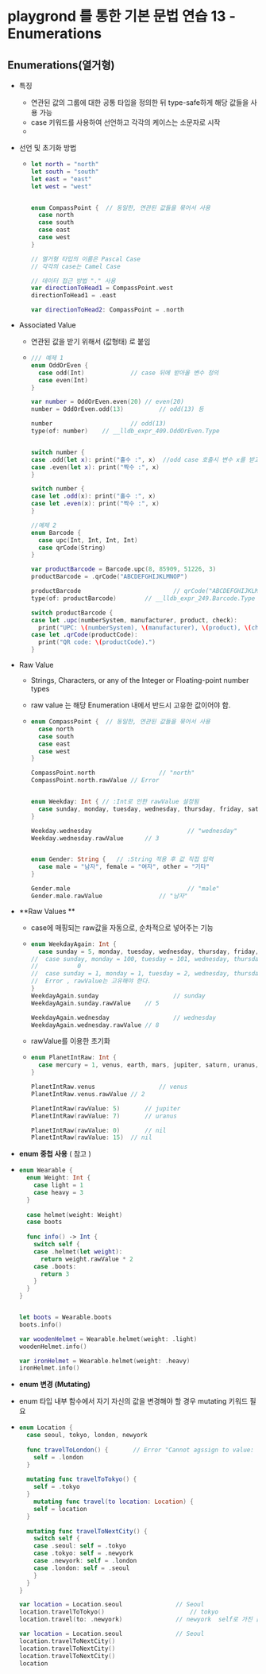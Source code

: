 # playgrond 를 통한 기본 문법 연습 13 - Enumerations

## Enumerations(열거형)

- 특징
  
  - 연관된 값의 그룹에 대한 공통 타입을 정의한 뒤 type-safe하게 해당 값들을 사용 가능
  - case 키워드를 사용하여 선언하고 각각의 케이스는 소문자로 시작
  - 
  
- 선언 및 초기화 방법

  - ```swift
    let north = "north"
    let south = "south"
    let east = "east"
    let west = "west"
    
    
    enum CompassPoint {  // 동일한, 연관된 값들을 묶어서 사용
      case north
      case south
      case east
      case west
    }
    
    // 열거형 타입의 이름은 Pascal Case
    // 각각의 case는 Camel Case
    
    // 데이터 접근 방법 "." 사용
    var directionToHead1 = CompassPoint.west
    directionToHead1 = .east
    
    var directionToHead2: CompassPoint = .north
    ```


- Associated Value

  
  - 연관된 값을 받기 위해서 (값형태) 로 붙임
  
  - ```swift
    /// 예제 1
    enum OddOrEven {
      case odd(Int)				// case 뒤에 받아올 변수 정의
      case even(Int)
    }
    
    var number = OddOrEven.even(20)	// even(20)
    number = OddOrEven.odd(13)			// odd(13) 등
    
    number						// odd(13)
    type(of: number)	// __lldb_expr_409.OddOrEven.Type
    
    
    switch number {
    case .odd(let x): print("홀수 :", x)	//odd case 호출시 변수 x를 받고, : 뒤에 명령문에 해당 값 사용
    case .even(let x): print("짝수 :", x)
    }
    
    switch number {
    case let .odd(x): print("홀수 :", x)
    case let .even(x): print("짝수 :", x)
    }
    
    //예제 2
    enum Barcode {
      case upc(Int, Int, Int, Int)
      case qrCode(String)
    }
    
    var productBarcode = Barcode.upc(8, 85909, 51226, 3)
    productBarcode = .qrCode("ABCDEFGHIJKLMNOP")
    
    productBarcode							// qrCode("ABCDEFGHIJKLMNOP")
    type(of: productBarcode)		// __lldb_expr_249.Barcode.Type (barcode enum 타입)
    
    switch productBarcode {
    case let .upc(numberSystem, manufacturer, product, check):
      print("UPC: \(numberSystem), \(manufacturer), \(product), \(check).")
    case let .qrCode(productCode):
      print("QR code: \(productCode).")
    }
    
    ```
  
- Raw Value

  
  - Strings, Characters, or any of the Integer or Floating-point number types
  
  - raw value 는 해당 Enumeration 내에서 반드시 고유한 값이어야 함.
  
  - ```swift
    enum CompassPoint {  // 동일한, 연관된 값들을 묶어서 사용
      case north
      case south
      case east
      case west
    }
    
    CompassPoint.north					// "north"
    CompassPoint.north.rawValue // Error 
    
    
    enum Weekday: Int { // :Int로 인한 rawValue 설정됨
      case sunday, monday, tuesday, wednesday, thursday, friday, saturday
    }
    
    Weekday.wednesday							// "wednesday"
    Weekday.wednesday.rawValue		// 3 
    
    
    enum Gender: String {	// :String 적용 후 값 직접 입력
      case male = "남자", female = "여자", other = "기타"
    }
    
    Gender.male									// "male"
    Gender.male.rawValue				// "남자"
    
    ```
  
- **Raw Values **


  - case에 매핑되는 raw값을 자동으로, 순차적으로  넣어주는 기능

  - ```swift
    enum WeekdayAgain: Int {
      case sunday = 5, monday, tuesday, wednesday, thursday, friday, saturday
    //  case sunday, monday = 100, tuesday = 101, wednesday, thursday, friday, saturday
    // 			 0																			102        103      104      105
    //  case sunday = 1, monday = 1, tuesday = 2, wednesday, thursday, friday, saturday
    //  Error , rawValue는 고유해야 한다.
    }
    WeekdayAgain.sunday						// sunday
    WeekdayAgain.sunday.rawValue	// 5
    
    WeekdayAgain.wednesday					// wednesday
    WeekdayAgain.wednesday.rawValue	// 8
    ```

  - rawValue를 이용한 초기화 

  - ```swift
    enum PlanetIntRaw: Int {
      case mercury = 1, venus, earth, mars, jupiter, saturn, uranus, neptune, pluto
    }
    
    PlanetIntRaw.venus					// venus
    PlanetIntRaw.venus.rawValue	// 2
    
    PlanetIntRaw(rawValue: 5)		// jupiter
    PlanetIntRaw(rawValue: 7)		// uranus
    
    PlanetIntRaw(rawValue: 0)		// nil
    PlanetIntRaw(rawValue: 15)	// nil
    ```

-  **enum 중첩 사용** ( 참고 )

  - ```swift
    enum Wearable {
      enum Weight: Int {
        case light = 1
        case heavy = 3
      }
      
      case helmet(weight: Weight)
      case boots
      
      func info() -> Int {
        switch self {
        case .helmet(let weight):
          return weight.rawValue * 2
        case .boots:
          return 3
        }
      }
    }
    
    
    let boots = Wearable.boots
    boots.info()
    
    var woodenHelmet = Wearable.helmet(weight: .light)
    woodenHelmet.info()
    
    var ironHelmet = Wearable.helmet(weight: .heavy)
    ironHelmet.info()
    ```


-  **enum 변경 (Mutating)**

  
  -  enum 타입 내부 함수에서 자기 자신의 값을 변경해야 할 경우 mutating 키워드 필요
  
  - ```swift
    enum Location {
      case seoul, tokyo, london, newyork
      
      func travelToLondon() {		// Error "Cannot agssign to value: 'self' is immutable"
        self = .london
      }
      
      mutating func travelToTokyo() {
        self = .tokyo
      }
        mutating func travel(to location: Location) {
        self = location
      }
      
      mutating func travelToNextCity() {
        switch self {
        case .seoul: self = .tokyo
        case .tokyo: self = .newyork
        case .newyork: self = .london
        case .london: self = .seoul
        }
      }
    }
    
    var location = Location.seoul				// Seoul
    location.travelToTokyo()						// tokyo
    location.travel(to: .newyork)				// newyork  self로 가진 값 선태 가능 (.seoul, .newyork)
    
    var location = Location.seoul				// Seoul
    location.travelToNextCity()					
    location.travelToNextCity()					
    location.travelToNextCity()					
    location
    ```


